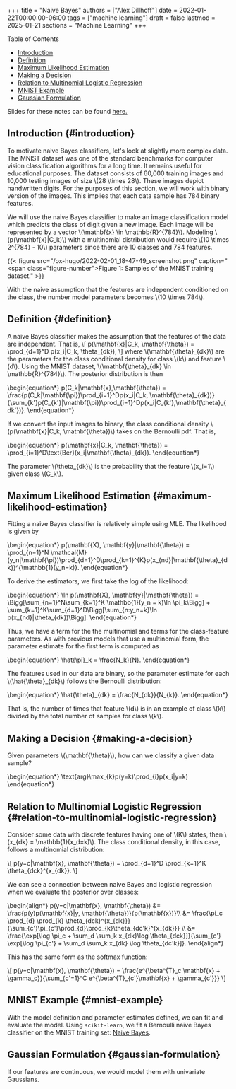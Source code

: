 +++
title = "Naive Bayes"
authors = ["Alex Dillhoff"]
date = 2022-01-22T00:00:00-06:00
tags = ["machine learning"]
draft = false
lastmod = 2025-01-21
sections = "Machine Learning"
+++

<div class="ox-hugo-toc toc">

<div class="heading">Table of Contents</div>

- [Introduction](#introduction)
- [Definition](#definition)
- [Maximum Likelihood Estimation](#maximum-likelihood-estimation)
- [Making a Decision](#making-a-decision)
- [Relation to Multinomial Logistic Regression](#relation-to-multinomial-logistic-regression)
- [MNIST Example](#mnist-example)
- [Gaussian Formulation](#gaussian-formulation)

</div>
<!--endtoc-->

Slides for these notes can be found [here.](/teaching/cse6363/lectures/naive_bayes.pdf)


## Introduction {#introduction}

To motivate naive Bayes classifiers, let's look at slightly more complex data. The MNIST dataset was one of the standard benchmarks for computer vision classification algorithms for a long time. It remains useful for educational purposes. The dataset consists of 60,000 training images and 10,000 testing images of size \\(28 \times 28\\). These images depict handwritten digits. For the purposes of this section, we will work with binary version of the images. This implies that each data sample has 784 binary features.

We will use the naive Bayes classifier to make an image classification model which predicts the class of digit given a new image. Each image will be represented by a vector \\(\mathbf{x} \in \mathbb{R}^{784}\\). Modeling \\(p(\mathbf{x}|C\_k)\\) with a multinomial distribution would require \\(10 \times 2^{784} - 10\\) parameters since there are 10 classes and 784 features.

{{< figure src="/ox-hugo/2022-02-01_18-47-49_screenshot.png" caption="<span class=\"figure-number\">Figure 1: </span>Samples of the MNIST training dataset." >}}

With the naive assumption that the features are independent conditioned on the class, the number model parameters becomes \\(10 \times 784\\).


## Definition {#definition}

A naive Bayes classifier makes the assumption that the features of the data are independent. That is,
\\[
p(\mathbf{x}|C\_k, \mathbf{\theta}) = \prod\_{d=1}^D p(x\_i|C\_k, \theta\_{dk}),
\\]
where \\(\mathbf{\theta}\_{dk}\\) are the parameters for the class conditional density for class \\(k\\) and feature \\(d\\). Using the MNIST dataset, \\(\mathbf{\theta}\_{dk} \in \mathbb{R}^{784}\\). The posterior distribution is then

\begin{equation\*}
p(C\_k|\mathbf{x},\mathbf{\theta}) = \frac{p(C\_k|\mathbf{\pi})\prod\_{i=1}^Dp(x\_i|C\_k, \mathbf{\theta}\_{dk})}{\sum\_{k'}p(C\_{k'}|\mathbf{\pi})\prod\_{i=1}^Dp(x\_i|C\_{k'},\mathbf{\theta}\_{dk'})}.
\end{equation\*}

If we convert the input images to binary, the class conditional density \\(p(\mathbf{x}|C\_k, \mathbf{\theta})\\) takes on the Bernoulli pdf. That is,

\begin{equation\*}
p(\mathbf{x}|C\_k, \mathbf{\theta}) = \prod\_{i=1}^D\text{Ber}(x\_i|\mathbf{\theta}\_{dk}).
\end{equation\*}

The parameter \\(\theta\_{dk}\\) is the probability that the feature \\(x\_i=1\\) given class \\(C\_k\\).


## Maximum Likelihood Estimation {#maximum-likelihood-estimation}

Fitting a naive Bayes classifier is relatively simple using MLE. The likelihood is given by

\begin{equation\*}
p(\mathbf{X}, \mathbf{y}|\mathbf{\theta}) = \prod\_{n=1}^N \mathcal{M}(y\_n|\mathbf{\pi})\prod\_{d=1}^D\prod\_{k=1}^{K}p(x\_{nd}|\mathbf{\theta}\_{dk})^{\mathbb{1}(y\_n=k)}.
\end{equation\*}

To derive the estimators, we first take the log of the likelihood:

\begin{equation\*}
\ln p(\mathbf{X}, \mathbf{y}|\mathbf{\theta}) = \Bigg[\sum\_{n=1}^N\sum\_{k=1}^K \mathbb{1}(y\_n = k)\ln \pi\_k\Bigg] + \sum\_{k=1}^K\sum\_{d=1}^D\Bigg[\sum\_{n:y\_n=k}\ln p(x\_{nd}|\theta\_{dk})\Bigg].
\end{equation\*}

Thus, we have a term for the the multinomial and terms for the class-feature parameters. As with previous models that use a multinomial form, the parameter estimate for the first term is computed as

\begin{equation\*}
\hat{\pi}\_k = \frac{N\_k}{N}.
\end{equation\*}

The features used in our data are binary, so the parameter estimate for each \\(\hat{\theta}\_{dk}\\) follows the Bernoulli distribution:

\begin{equation\*}
\hat{\theta}\_{dk} = \frac{N\_{dk}}{N\_{k}}.
\end{equation\*}

That is, the number of times that feature \\(d\\) is in an example of class \\(k\\) divided by the total number of samples for class \\(k\\).


## Making a Decision {#making-a-decision}

Given parameters \\(\mathbf{\theta}\\), how can we classify a given data sample?

\begin{equation\*}
\text{arg}\max\_{k}p(y=k)\prod\_{i}p(x\_i|y=k)
\end{equation\*}


## Relation to Multinomial Logistic Regression {#relation-to-multinomial-logistic-regression}

Consider some data with discrete features having one of \\(K\\) states, then \\(x\_{dk} = \mathbb{1}(x\_d=k)\\). The class conditional density, in this case, follows a multinomial distribution:

\\[
p(y=c|\mathbf{x}, \mathbf{\theta}) = \prod\_{d=1}^D \prod\_{k=1}^K \theta\_{dck}^{x\_{dk}}.
\\]

We can see a connection between naive Bayes and logistic regression when we evaluate the posterior over classes:

\begin{align\*}
p(y=c|\mathbf{x}, \mathbf{\theta}) &= \frac{p(y)p(\mathbf{x}|y, \mathbf{\theta})}{p(\mathbf{x})}\\\\
&= \frac{\pi\_c \prod\_{d} \prod\_{k} \theta\_{dck}^{x\_{dk}}}{\sum\_{c'}\pi\_{c'}\prod\_{d}\prod\_{k}\theta\_{dc'k}^{x\_{dk}}} \\\\
&= \frac{\exp[\log \pi\_c + \sum\_d \sum\_k x\_{dk}\log \theta\_{dck}]}{\sum\_{c'} \exp[\log \pi\_{c'} + \sum\_d \sum\_k x\_{dk} \log \theta\_{dc'k}]}.
\end{align\*}

This has the same form as the softmax function:

\\[
p(y=c|\mathbf{x}, \mathbf{\theta}) = \frac{e^{\beta^{T}\_c \mathbf{x} + \gamma\_c}}{\sum\_{c'=1}^C e^{\beta^{T}\_{c'}\mathbf{x} + \gamma\_{c'}}}
\\]


## MNIST Example {#mnist-example}

With the model definition and parameter estimates defined, we can fit and evaluate the model. Using `scikit-learn`, we fit a Bernoulli naive Bayes classifier on the MNIST training set: [Naive Bayes](https://github.com/ajdillhoff/CSE6363/blob/main/logistic_regression/naive_bayes_mnist.ipynb).


## Gaussian Formulation {#gaussian-formulation}

If our features are continuous, we would model them with univariate Gaussians.
